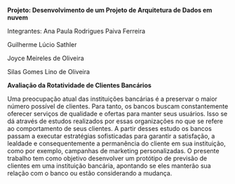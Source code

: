 **Projeto: Desenvolvimento de um Projeto de Arquitetura de Dados em nuvem**

Integrantes: Ana Paula Rodrigues Paiva Ferreira

 Guilherme Lúcio Sathler

 Joyce Meireles de Oliveira

 Silas Gomes Lino de Oliveira



**Avaliação da Rotatividade de Clientes Bancários**

 Uma preocupação atual das instituições bancárias é a preservar o maior número possível de clientes. Para tanto, os bancos buscam constantemente oferecer serviços de qualidade e ofertas para manter seus usuários. Isso se dá através de estudos realizados por essas organizações no que se refere ao comportamento de seus clientes. A partir desses estudo os bancos passam a executar estratégias sofisticadas para garantir a satisfação, a lealdade e consequentemente a permanência do cliente em sua instituição, como por exemplo, campanhas de marketing personalizadas.
  O presente trabalho tem como objetivo desenvolver um protótipo de previsão de clientes em uma instituição bancária, apontando se eles manterão sua relação com o banco ou estão considerando a mudança.
  

 
